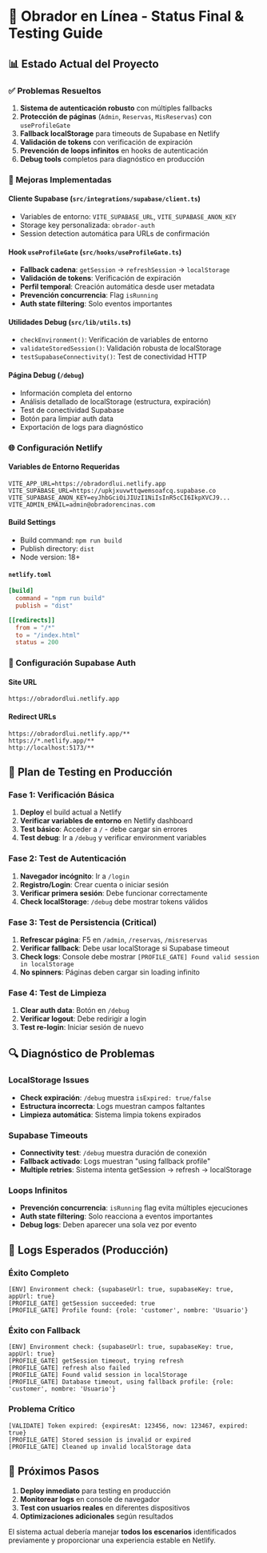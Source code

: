 # 🚀 Obrador en Línea - Status Final & Testing Guide

## 📊 Estado Actual del Proyecto

### ✅ Problemas Resueltos
1. **Sistema de autenticación robusto** con múltiples fallbacks
2. **Protección de páginas** (`Admin`, `Reservas`, `MisReservas`) con `useProfileGate`
3. **Fallback localStorage** para timeouts de Supabase en Netlify
4. **Validación de tokens** con verificación de expiración
5. **Prevención de loops infinitos** en hooks de autenticación
6. **Debug tools** completos para diagnóstico en producción

### 🔧 Mejoras Implementadas

#### Cliente Supabase (`src/integrations/supabase/client.ts`)
- Variables de entorno: `VITE_SUPABASE_URL`, `VITE_SUPABASE_ANON_KEY`
- Storage key personalizada: `obrador-auth`
- Session detection automática para URLs de confirmación

#### Hook `useProfileGate` (`src/hooks/useProfileGate.ts`)
- **Fallback cadena**: `getSession` → `refreshSession` → `localStorage`
- **Validación de tokens**: Verificación de expiración
- **Perfil temporal**: Creación automática desde user metadata
- **Prevención concurrencia**: Flag `isRunning`
- **Auth state filtering**: Solo eventos importantes

#### Utilidades Debug (`src/lib/utils.ts`)
- `checkEnvironment()`: Verificación de variables de entorno
- `validateStoredSession()`: Validación robusta de localStorage
- `testSupabaseConnectivity()`: Test de conectividad HTTP

#### Página Debug (`/debug`)
- Información completa del entorno
- Análisis detallado de localStorage (estructura, expiración)
- Test de conectividad Supabase
- Botón para limpiar auth data
- Exportación de logs para diagnóstico

### 🌐 Configuración Netlify

#### Variables de Entorno Requeridas
```
VITE_APP_URL=https://obradordlui.netlify.app
VITE_SUPABASE_URL=https://upkjxuvwttqwemsoafcq.supabase.co
VITE_SUPABASE_ANON_KEY=eyJhbGciOiJIUzI1NiIsInR5cCI6IkpXVCJ9...
VITE_ADMIN_EMAIL=admin@obradorencinas.com
```

#### Build Settings
- Build command: `npm run build`
- Publish directory: `dist`
- Node version: 18+

#### `netlify.toml`
```toml
[build]
  command = "npm run build"
  publish = "dist"

[[redirects]]
  from = "/*"
  to = "/index.html"
  status = 200
```

### 🔑 Configuración Supabase Auth

#### Site URL
```
https://obradordlui.netlify.app
```

#### Redirect URLs
```
https://obradordlui.netlify.app/**
https://*.netlify.app/**
http://localhost:5173/**
```

## 🧪 Plan de Testing en Producción

### Fase 1: Verificación Básica
1. **Deploy** el build actual a Netlify
2. **Verificar variables de entorno** en Netlify dashboard
3. **Test básico**: Acceder a `/` - debe cargar sin errores
4. **Test debug**: Ir a `/debug` y verificar environment variables

### Fase 2: Test de Autenticación
1. **Navegador incógnito**: Ir a `/login`
2. **Registro/Login**: Crear cuenta o iniciar sesión
3. **Verificar primera sesión**: Debe funcionar correctamente
4. **Check localStorage**: `/debug` debe mostrar tokens válidos

### Fase 3: Test de Persistencia (Critical)
1. **Refrescar página**: F5 en `/admin`, `/reservas`, `/misreservas`
2. **Verificar fallback**: Debe usar localStorage si Supabase timeout
3. **Check logs**: Console debe mostrar `[PROFILE_GATE] Found valid session in localStorage`
4. **No spinners**: Páginas deben cargar sin loading infinito

### Fase 4: Test de Limpieza
1. **Clear auth data**: Botón en `/debug`
2. **Verificar logout**: Debe redirigir a login
3. **Test re-login**: Iniciar sesión de nuevo

## 🔍 Diagnóstico de Problemas

### LocalStorage Issues
- **Check expiración**: `/debug` muestra `isExpired: true/false`
- **Estructura incorrecta**: Logs muestran campos faltantes
- **Limpieza automática**: Sistema limpia tokens expirados

### Supabase Timeouts
- **Connectivity test**: `/debug` muestra duración de conexión
- **Fallback activado**: Logs muestran "using fallback profile"
- **Multiple retries**: Sistema intenta getSession → refresh → localStorage

### Loops Infinitos
- **Prevención concurrencia**: `isRunning` flag evita múltiples ejecuciones
- **Auth state filtering**: Solo reacciona a eventos importantes
- **Debug logs**: Deben aparecer una sola vez por evento

## 📝 Logs Esperados (Producción)

### Éxito Completo
```
[ENV] Environment check: {supabaseUrl: true, supabaseKey: true, appUrl: true}
[PROFILE_GATE] getSession succeeded: true
[PROFILE_GATE] Profile found: {role: 'customer', nombre: 'Usuario'}
```

### Éxito con Fallback
```
[ENV] Environment check: {supabaseUrl: true, supabaseKey: true, appUrl: true}
[PROFILE_GATE] getSession timeout, trying refresh
[PROFILE_GATE] refresh also failed
[PROFILE_GATE] Found valid session in localStorage
[PROFILE_GATE] Database timeout, using fallback profile: {role: 'customer', nombre: 'Usuario'}
```

### Problema Crítico
```
[VALIDATE] Token expired: {expiresAt: 123456, now: 123467, expired: true}
[PROFILE_GATE] Stored session is invalid or expired
[PROFILE_GATE] Cleaned up invalid localStorage data
```

## 🎯 Próximos Pasos

1. **Deploy inmediato** para testing en producción
2. **Monitorear logs** en console de navegador
3. **Test con usuarios reales** en diferentes dispositivos
4. **Optimizaciones adicionales** según resultados

El sistema actual debería manejar **todos los escenarios** identificados previamente y proporcionar una experiencia estable en Netlify.
